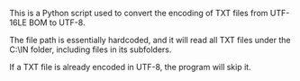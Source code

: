 This is a Python script used to convert the encoding of TXT files from UTF-16LE BOM to UTF-8.

The file path is essentially hardcoded, and it will read all TXT files under the C:\IN folder, including files in its subfolders.

If a TXT file is already encoded in UTF-8, the program will skip it.
